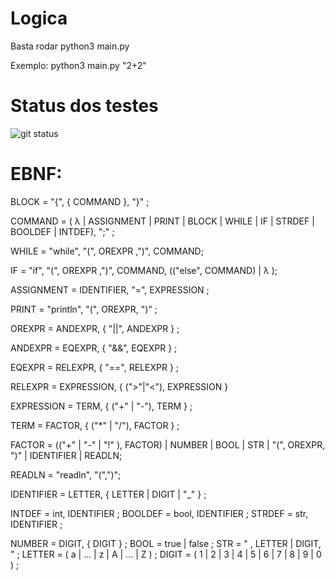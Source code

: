 # Logica

Basta rodar python3 main.py <string da operacao>
 
Exemplo: python3 main.py "2+2"

# Status dos testes
![git status](http://3.129.230.99/svg/Gustavobb/Logica/)

# EBNF: 

BLOCK = "{", { COMMAND }, "}" ; 

COMMAND = ( λ | ASSIGNMENT | PRINT | BLOCK | WHILE | IF | STRDEF | BOOLDEF | INTDEF), ";" ; 

WHILE = "while", "(", OREXPR ,")", COMMAND;

IF = "if", "(", OREXPR ,")", COMMAND, (("else", COMMAND) | λ );

ASSIGNMENT = IDENTIFIER, "=", EXPRESSION ; 

PRINT = "println", "(", OREXPR, ")" ; 

OREXPR = ANDEXPR, { "||", ANDEXPR } ;

ANDEXPR = EQEXPR, { "&&", EQEXPR } ;

EQEXPR = RELEXPR, { "==", RELEXPR } ;

RELEXPR = EXPRESSION, { (">"|"<"),  EXPRESSION }

EXPRESSION = TERM, { ("+" | "-"), TERM } ; 

TERM = FACTOR, { ("*" | "/"), FACTOR } ; 

FACTOR = (("+" | "-" | "!" ), FACTOR) | NUMBER | BOOL | STR | "(", OREXPR,  ")" | IDENTIFIER | READLN;

READLN = "readln", "(",")";

IDENTIFIER = LETTER, { LETTER | DIGIT | "_" } ; 

INTDEF = int, IDENTIFIER ;
BOOLDEF = bool, IDENTIFIER ;
STRDEF = str, IDENTIFIER ;

NUMBER = DIGIT, { DIGIT } ; 
BOOL = true | false ; 
STR = " , LETTER | DIGIT, " ; 
LETTER = ( a | ... | z | A | ... | Z ) ; 
DIGIT = ( 1 | 2 | 3 | 4 | 5 | 6 | 7 | 8 | 9 | 0 ) ;
